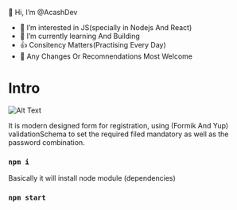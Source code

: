 👋 Hi, I’m @AcashDev
- 👀 I’m interested in JS(specially in Nodejs And React)
- 🌱 I’m currently learning And Building
- 👍 Consitency Matters(Practising Every Day)
- 🙋 Any Changes Or Recomnendations Most Welcome

# Intro
![Alt Text](https://res.cloudinary.com/dwdnqicc1/image/upload/v1694261044/Previre_xpbu5f.png)

It is modern designed form for registration, using (Formik And Yup) validationSchema to set the required filed mandatory as well as the password combination.

### `npm i`
Basically it will install node module (dependencies)
### `npm start`








